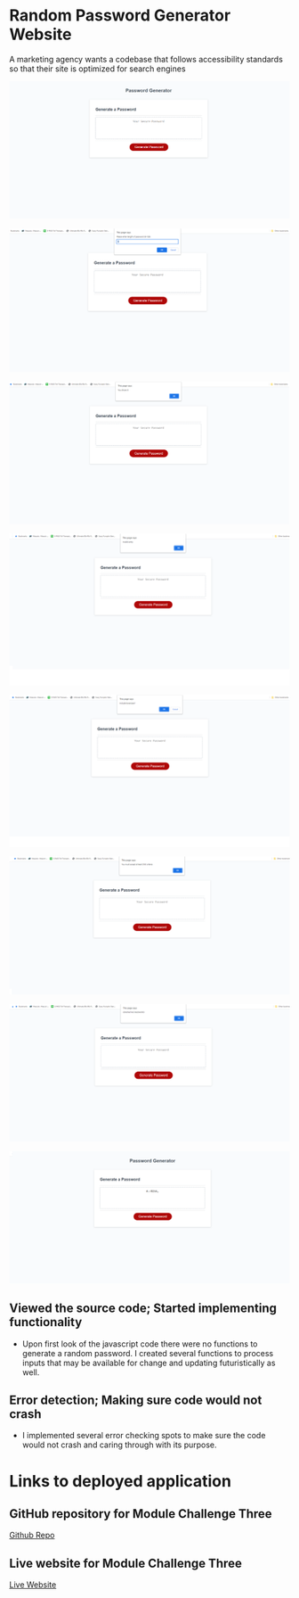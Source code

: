 # Random Password Generator Website

A marketing agency wants a codebase that follows accessibility standards so that their site is optimized for search engines

![This is a screenshot showing what you would see upon first visiting the website.](./assets/images/First-Load.png)

![This is a screenshot showing what happens after you click "Generate Password".](./assets/images/Upon-Click.png)

![This is a screenshot showing the confirmation of successful entry.](./assets/images/1st-Confirmation.png)

![This is a screenshot showing an invalid entry.](./assets/images/Invalid-Entry.png)

![This is a screenshot showing the question criteria for the password.](./assets/images/Question-Criteria.png)

![This is a screenshot showing if no criteria was selected during questioning.](./assets/images/Invalid-Criterias.png)

![This is a screenshot showing all criteria has been met and random password will be generated.](./assets/images/Confirmation-Generating.png)

![This is a screenshot showing the actual random generated password.](./assets/images/Generated-Password.png)

## Viewed the source code; Started implementing functionality

* Upon first look of the javascript code there were no functions to generate a random password. I created several functions to process inputs that may be available for change and updating futuristically as well.

## Error detection; Making sure code would not crash

* I implemented several error checking spots to make sure the code would not crash and caring through with its purpose.

# Links to deployed application

## GitHub repository for Module Challenge Three
[Github Repo](https://github.com/Quaz711/PasswordGenerator.git)


## Live website for Module Challenge Three
[Live Website](https://quaz711.github.io/PasswordGenerator/)